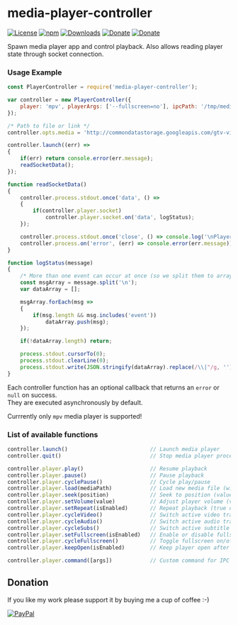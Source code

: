 # media-player-controller
[![License](https://img.shields.io/github/license/Rafostar/media-player-controller.svg)](https://github.com/Rafostar/media-player-controller/blob/master/LICENSE)
[![npm](https://img.shields.io/npm/v/media-player-controller.svg)](https://www.npmjs.com/package/media-player-controller)
[![Downloads](https://img.shields.io/npm/dt/media-player-controller.svg)](https://www.npmjs.com/package/media-player-controller)
[![Donate](https://img.shields.io/badge/Donate-PayPal-blue.svg)](https://www.paypal.com/cgi-bin/webscr?cmd=_s-xclick&hosted_button_id=TFVDFD88KQ322)
[![Donate](https://img.shields.io/badge/Donate-PayPal.Me-lightgrey.svg)](https://www.paypal.me/Rafostar)

Spawn media player app and control playback. Also allows reading player state through socket connection.

### Usage Example
```javascript
const PlayerController = require('media-player-controller');

var controller = new PlayerController({
	player: 'mpv', playerArgs: ['--fullscreen=no'], ipcPath: '/tmp/media-controller-socket'
});

/* Path to file or link */
controller.opts.media = 'http://commondatastorage.googleapis.com/gtv-videos-bucket/sample/BigBuckBunny.mp4';

controller.launch((err) =>
{
	if(err) return console.error(err.message);
	readSocketData();
});

function readSocketData()
{
	controller.process.stdout.once('data', () =>
	{
		if(controller.player.socket)
			controller.player.socket.on('data', logStatus);
	});

	controller.process.stdout.once('close', () => console.log('\nPlayer closed'));
	controller.process.on('error', (err) => console.error(err.message));
}

function logStatus(message)
{
	/* More than one event can occur at once (so we split them to array) */
	const msgArray = message.split('\n');
	var dataArray = [];

	msgArray.forEach(msg =>
	{
		if(msg.length && msg.includes('event'))
			dataArray.push(msg);
	});

	if(!dataArray.length) return;

	process.stdout.cursorTo(0);
	process.stdout.clearLine(0);
	process.stdout.write(JSON.stringify(dataArray).replace(/\\|"/g, ''));
}
```

Each controller function has an optional callback that returns an `error` or `null` on success.<br>
They are executed asynchronously by default.

Currrently only `mpv` media player is supported!

### List of available functions
```javascript
controller.launch()                          // Launch media player
controller.quit()                            // Stop media player process

controller.player.play()                     // Resume playback
controller.player.pause()                    // Pause playback
controller.player.cyclePause()               // Cycle play/pause
controller.player.load(mediaPath)            // Load new media file (without closing player)
controller.player.seek(position)             // Seek to position (value in seconds)
controller.player.setVolume(value)           // Adjust player volume (value 0-100)
controller.player.setRepeat(isEnabled)       // Repeat playback (true or false)
controller.player.cycleVideo()               // Switch active video track
controller.player.cycleAudio()               // Switch active audio track
controller.player.cycleSubs()                // Switch active subtitle track
controller.player.setFullscreen(isEnabled)   // Enable or disable fullscreen (true or false)
controller.player.cycleFullscreen()          // Toggle fullscreen on/off
controller.player.keepOpen(isEnabled)        // Keep player open after playback (true or false)

controller.player.command([args])            // Custom command for IPC socket (array of args)
```

## Donation
If you like my work please support it by buying me a cup of coffee :-)

[![PayPal](https://github.com/Rafostar/gnome-shell-extension-cast-to-tv/wiki/images/paypal.gif)](https://www.paypal.com/cgi-bin/webscr?cmd=_s-xclick&hosted_button_id=TFVDFD88KQ322)
